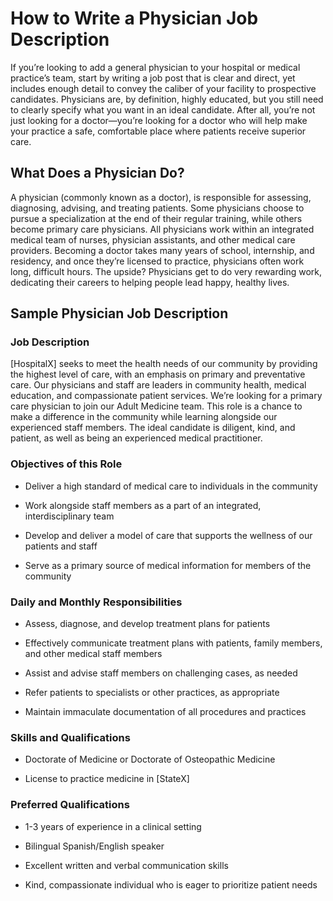 
# How to Write a Physician Job Description

If you’re looking to add a general physician to your hospital or medical practice’s team, start by writing a job post that is clear and direct, yet includes enough detail to convey the caliber of your facility to prospective candidates. Physicians are, by definition, highly educated, but you still need to clearly specify what you want in an ideal candidate. After all, you’re not just looking for a doctor—you’re looking for a doctor who will help make your practice a safe, comfortable place where patients receive superior care.
## What Does a Physician Do?

A physician (commonly known as a doctor), is responsible for assessing, diagnosing, advising, and treating patients. Some physicians choose to pursue a specialization at the end of their regular training, while others become primary care physicians. All physicians work within an integrated medical team of nurses, physician assistants, and other medical care providers. Becoming a doctor takes many years of school, internship, and residency, and once they’re licensed to practice, physicians often work long, difficult hours. The upside? Physicians get to do very rewarding work, dedicating their careers to helping people lead happy, healthy lives.
## Sample Physician Job Description

### Job Description

[HospitalX] seeks to meet the health needs of our community by providing the highest level of care, with an emphasis on primary and preventative care. Our physicians and staff are leaders in community health, medical education, and compassionate patient services. We’re looking for a primary care physician to join our Adult Medicine team. This role is a chance to make a difference in the community while learning alongside our experienced staff members. The ideal candidate is diligent, kind, and patient, as well as being an experienced medical practitioner.

### Objectives of this Role

* Deliver a high standard of medical care to individuals in the community

* Work alongside staff members as a part of an integrated, interdisciplinary team

* Develop and deliver a model of care that supports the wellness of our patients and staff

* Serve as a primary source of medical information for members of the community

### Daily and Monthly Responsibilities

* Assess, diagnose, and develop treatment plans for patients

* Effectively communicate treatment plans with patients, family members, and other medical staff members

* Assist and advise staff members on challenging cases, as needed

* Refer patients to specialists or other practices, as appropriate

* Maintain immaculate documentation of all procedures and practices

### Skills and Qualifications

* Doctorate of Medicine or Doctorate of Osteopathic Medicine

* License to practice medicine in [StateX]

### Preferred Qualifications

* 1-3 years of experience in a clinical setting

* Bilingual Spanish/English speaker

* Excellent written and verbal communication skills

* Kind, compassionate individual who is eager to prioritize patient needs

